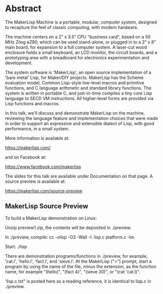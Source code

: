 # Abstract

The MakerLisp Machine is a portable, modular, computer system, designed to recapture the feel of classic computing, with modern hardware.

The machine centers on a 2” x 3.5” CPU "business card", based on a 50 MHz Zilog eZ80, which can be used stand-alone, or plugged in to a 2” x 8” main board, for expansion to a full computer system. A laser-cut wood enclosure holds a small keyboard, an LCD monitor, the circuit boards, and a prototyping area with a breadboard for electronics experimentation and development.

The system software is 'MakerLisp', an open source implementation of a 'bare metal' Lisp, for Maker/DIY projects. MakerLisp has the Scheme evaluation model, Common Lisp-style low-level macros and primitive functions, and C language arithmetic and standard library functions. The system is written in portable C, and just-in-time compiles a tiny core Lisp language to SECD VM instructions. All higher-level forms are provided via Lisp functions and macros.

In this talk, we'll discuss and demonstrate MakerLisp on the machine, reviewing the language feature and implementation choices that were made in order to support an expressive and extensible dialect of Lisp, with good performance, in a small system.

More information is available at:

  https://makerlisp.com/

and on Facebook at:

  https://www.facebook.com/makerlisp

The slides for this talk are available under Documentation on that page.  A source preview is available at:

  https://makerlisp.com/source-preview
  
## MakerLisp Source Preview

To build a MakerLisp demonstration on Linux:

Unzip preview1.zip, the contents will be deposited in ./preview. 

In ./preview, compile: cc -olisp -O3 -Wall -I. lisp.c platform.c -lm

Start: ./lisp

There are demonstration programs/functions in ./preview, for example, 'cat.l', 'hello.l', 'fact.l', and 'sieve.l'. At the MakerLisp (">") prompt, start a program by using the name of the file, minus the extension, as the function name, for example "(hello)", "(fact 4)", "(sieve 30)", or "(cat 'cat.l)".

'lisp.c.txt" is posted here as a reading reference, it is identical to lisp.c in ./preview.